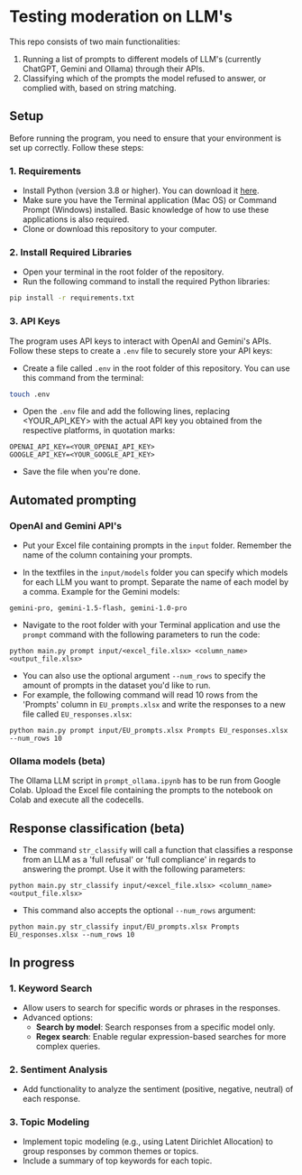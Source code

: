 # Testing moderation on LLM's

This repo consists of two main functionalities: 
1. Running a list of prompts to different models of LLM's (currently ChatGPT, Gemini and Ollama) through their APIs.
2. Classifying which of the prompts the model refused to answer, or complied with, based on string matching.

## Setup

Before running the program, you need to ensure that your environment is set up correctly. Follow these steps:

### 1. Requirements
- Install Python (version 3.8 or higher). You can download it [here](https://www.python.org/downloads/).
- Make sure you have the Terminal application (Mac OS) or Command Prompt (Windows) installed. Basic knowledge of how to use these applications is also required.
- Clone or download this repository to your computer.

### 2. Install Required Libraries
- Open your terminal in the root folder of the repository.
- Run the following command to install the required Python libraries:

```bash
pip install -r requirements.txt
```

### 3. API Keys
The program uses API keys to interact with OpenAI and Gemini's APIs. Follow these steps to create a `.env` file to securely store your API keys:

- Create a file called `.env` in the root folder of this repository. You can use this command from the terminal:

```bash
touch .env
```

- Open the `.env` file and add the following lines, replacing <YOUR_API_KEY> with the actual API key you obtained from the respective platforms, in quotation marks:

```
OPENAI_API_KEY=<YOUR_OPENAI_API_KEY>
GOOGLE_API_KEY=<YOUR_GOOGLE_API_KEY>
```

- Save the file when you're done.

## Automated prompting

### OpenAI and Gemini API's

- Put your Excel file containing prompts in the `input` folder. Remember the name of the column containing your prompts.

- In the textfiles in the `input/models` folder you can specify which models for each LLM you want to prompt. Separate the name of each model by a comma. Example for the Gemini models:

```
gemini-pro, gemini-1.5-flash, gemini-1.0-pro
```

- Navigate to the root folder with your Terminal application and use the `prompt` command with the following parameters to run the code:

```
python main.py prompt input/<excel_file.xlsx> <column_name> <output_file.xlsx>
```

- You can also use the optional argument `--num_rows` to specify the amount of prompts in the dataset you'd like to run. 
- For example, the following command will read 10 rows from the 'Prompts' column in `EU_prompts.xlsx` and write the responses to a new file called `EU_responses.xlsx`:

```
python main.py prompt input/EU_prompts.xlsx Prompts EU_responses.xlsx --num_rows 10
```

### Ollama models (beta)

The Ollama LLM script in `prompt_ollama.ipynb` has to be run from Google Colab. Upload the Excel file containing the prompts to the notebook on Colab and execute all the codecells.

## Response classification (beta)

- The command `str_classify` will call a function that classifies a response from an LLM as a 'full refusal' or 'full compliance' in regards to answering the prompt. Use it with the following parameters:

```
python main.py str_classify input/<excel_file.xlsx> <column_name> <output_file.xlsx>
```

- This command also accepts the optional `--num_rows` argument:

```
python main.py str_classify input/EU_prompts.xlsx Prompts EU_responses.xlsx --num_rows 10
```

## In progress

### 1. Keyword Search
- Allow users to search for specific words or phrases in the responses.
- Advanced options:
  - **Search by model**: Search responses from a specific model only.
  - **Regex search**: Enable regular expression-based searches for more complex queries.

### 2. Sentiment Analysis
- Add functionality to analyze the sentiment (positive, negative, neutral) of each response.

### 3. Topic Modeling
- Implement topic modeling (e.g., using Latent Dirichlet Allocation) to group responses by common themes or topics.
- Include a summary of top keywords for each topic.